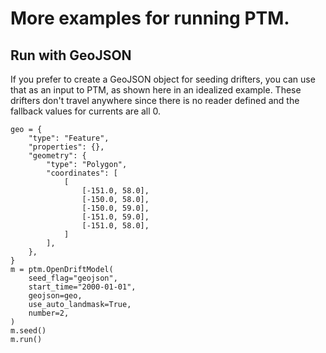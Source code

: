 # More examples for running PTM.

## Run with GeoJSON

If you prefer to create a GeoJSON object for seeding drifters, you can use that as an input to PTM, as shown here in an idealized example. These drifters don't travel anywhere since there is no reader defined and the fallback values for currents are all 0.

```
geo = {
    "type": "Feature",
    "properties": {},
    "geometry": {
        "type": "Polygon",
        "coordinates": [
            [
                [-151.0, 58.0],
                [-150.0, 58.0],
                [-150.0, 59.0],
                [-151.0, 59.0],
                [-151.0, 58.0],
            ]
        ],
    },
}
m = ptm.OpenDriftModel(
    seed_flag="geojson",
    start_time="2000-01-01",
    geojson=geo,
    use_auto_landmask=True,
    number=2,
)
m.seed()
m.run()
```
